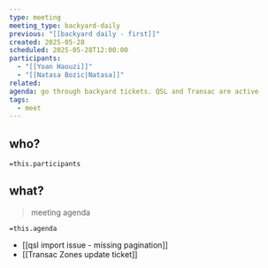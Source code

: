 ```yaml
---
type: meeting
meeting_type: backyard-daily
previous: "[[backyard daily - first]]"
created: 2025-05-28
scheduled: 2025-05-28T12:00:00
participants:
  - "[[Yoan Haouzi]]"
  - "[[Natasa Bozic|Natasa]]"
related:
agenda: go through backyard tickets. QSL and Transac are active
tags:
  - meet
---
```

## who?

`=this.participants`

## what?
> meeting agenda

`=this.agenda`

- [[qsl import issue - missing pagination]]
- [[Transac Zones update ticket]]
